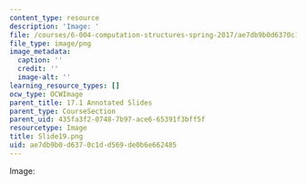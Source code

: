 ```yaml
---
content_type: resource
description: 'Image: '
file: /courses/6-004-computation-structures-spring-2017/ae7db9b0d6370c1dd569de0b6e662485_Slide19.png
file_type: image/png
image_metadata:
  caption: ''
  credit: ''
  image-alt: ''
learning_resource_types: []
ocw_type: OCWImage
parent_title: 17.1 Annotated Slides
parent_type: CourseSection
parent_uid: 435fa3f2-0748-7b97-ace6-65391f3bff5f
resourcetype: Image
title: Slide19.png
uid: ae7db9b0-d637-0c1d-d569-de0b6e662485
---
```

Image: 

